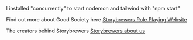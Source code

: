 I installed "concurrently" to start nodemon and tailwind with "npm start"


Find out more about Good Society here [Storybrewers Role Playing Website](https://storybrewersroleplaying.com/good-society/?v=0b3b97fa6688)

The creators behind Storybrewers [Storybrewers about us](https://storybrewersroleplaying.com/aboutus/?v=0b3b97fa6688)